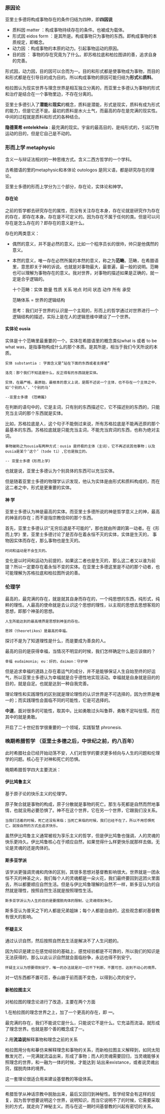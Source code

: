 ### 原因论

亚里士多德将构成事物存在的条件归结为四种，即**四因说**

- 质料因 matter ：构成事物持续存在的条件。也被成为载体。
- 形式因 eidos form ：是其所是。构成事物只为事物的东西。即构成事物的本质规定，即概念。
- 动力因 ：构成事物的本原的动力。引起事物运动的原因。
- 目的因 ： 事物的存在究竟为了什么。即苏格拉底和柏拉图讲的善，追求自身的完善。

形式因，动力因，目的因可以合而为一。目的和形式都是使事物成为事物，而目的和形式都是在引导目的成为目的。所以构成事物的原因可能归结为**形式**和**质料**。

柏拉图认为现实世界与理念世界是相互独立分离的，而亚里士多德认为事物的形式和治疗是结合在一个事物里边，不存在分离的。

亚里士多德引入了**潜能**和**现实**的概念，质料是潜能，形式是现实，质料有成为形式的能力，但是它还不是。最初的质料是水火土气，而最高的存在是完满的现实性。中间的过程就是质料和形式的各种结合。

**隐德莱希  entelekheia** : 最完满的现实。宇宙的最高目的，是纯形式的，引起万物运动的目的，但是它自己是不动的。



### 形而上学 metaphysic

含义一与辩证法相对的一种思维方式。含义二西方哲学的一个学科。

古希腊语的里的metaphysic和本体论 outologos 是同义语，都是研究存在的理论。

亚里士多德的形而上学分为三个部分，存在论，实体论和神学。

#### 存在论 

之前的哲学都去研究存在的属性，而没有关注存在本身，存在论就是研究作为存在的存在，即存在本身。存在是不可定义的。因为存在不属于任何的类。但是可以问存在是怎么存在的？即存在的意义是什么。

存在的两类意义：

- 偶然的意义，并不是必然的意义。比如一个程序员长的很帅，帅只是他偶然的意义。

- 本然的意义，唯一存在必然所属的本然的意义，称之为**范畴**。范畴，在希腊语里，意思即关于神的诉说。也就是对事物最大，最普遍，最一般的说明。范畴也可以理解为事物存在的意义。我对世界，对事物的描述如果是正确的，就一定是合乎逻辑的。

  十个范畴：实体 数量  性质  关系  地点  时间  状态  动作  所有  承受

  范畴体系 = 世界的逻辑结构

  思考：我们对于世界的认识是一个主观的，形而上的哲学通过对世界进行一个逻辑结构的描述，实际上是在人的逻辑思维中建设了一个世界。

#### 实体论 ousia

实体是十个范畴里最重要的一个。实体在希腊语里的概念类似what is 或者 to be what was，是指事物构成什么的那个本质。是其所是，相当于我们今天所说的本质。

```
实体 substantia : 字面含义是“站在下面的东西或者支撑者”
```

```
洛克：那个我们不知道是什么，反正得有的东西就是实体。
```

```
实体，在最严格，最原始，最根本的意义上说，是既不述说一个主体，也不存在一个主体之中，如‘个别的人’，‘个别的马’
																			--亚里士多德 《范畴篇》
```

在判断的语句中的，它是主词，只有别的东西描述它，它不描述别的东西的，只能充当主词的那个东西就是实体。

比如，苏格拉底是人，这个句子不能倒过来说，所有苏格拉底是不能再还原的那个最基本的东西。苏格拉底就是只能充当主词，不能充当宾词的东西，也称为绝对主词。

```
事物被称之为ousia有两种方式：ousia 是终极的主体（主词），它不再述说其他事物；以及ousia是某个‘这个’（tode ti）,它也是独立的。
																		 -- 亚里士多德《形而上学》
```



也就是说，亚里士多德认为个别具体的东西可以充当实体。

但是随着亚里士多德的物理学认识发现，他认为实体是由形式和质料构成的，而在这二者之中，形式是更重要的实体。



#### 神    学

亚里士多德认为神是最高的实体。而亚里士多德所说的神是哲学意义上的神，最高的神圣的存在；而不是指宗教信仰的那个东西。

首先，亚里士多德认识“无穷后退是不可能的”，那也就由所谓的第一动者。在《形而上学》里，亚里士多德讨论了是否存在着永恒不灭的实体，实体是生灭的， 事物因实体而存在，那么事物也是生灭的。

```
时间和运动是不会生灭的。
```

变化是以时间和运动为前提的，如果这二者也是生灭的，那么这二者又以谁为前提？所以一定要存在着永恒不变的实体。在亚里士多德这里是不动的那个动者，也可能理解为苏格拉底和柏拉图所说的善。



### 伦理学

最高的，最完满的存在，就是就其自身而存在的，一个纯思想的东西，纯形式，纯粹的理性。人最高的使命就是去认识这个思想的理性，以主观的思想去思想客观的思想，即那个神圣的思想。

```
人生所能达到的最高境界是思想到神圣的存在。
```

```
思辨（theoretikos）是最高的幸福。
```

探讨不是为了知道理性是什么，而是要成为善良的人。

最高的目的是获得幸福，当情况不明显的时候，我们怎样确定什么是应该做的？

```
幸福 eudaimonia; eu：好的，daimon：守护神
```

但是追求幸福的道路上存在着运气的成分，并不是能够保证人生自始至终的好运气，所以亚里士多德认为幸福就是合乎德性地实现活动。幸福就是自身就是目的的目的，就是自足。也就是达到一种自我完善。

理论理性和实践理性的区别就是理论理性的认识世界是不可选择的，因为世界是唯一的；而实践理性会面临不同的可能性，它是可选择的。

**中道**，面对很多的可能性，取其中。比如勇敢过头叫鲁莽，勇敢不足叫怯懦，而在其中的就是勇敢。

开启了二十世纪哲学很重要的一个领域，实践智慧 phronesis.



### 晚期希腊哲学 （亚里士多德之后，中世纪之前，约八百年）

此时希腊社会已经开始动荡不安，人们对哲学的要求更多倾向与人生的问题和伦理学的问题。核心在于对神和死亡的恐惧。

晚期希腊哲学四大主要流派：

#### 伊比鸠鲁主义

基于原子论的快乐主义的伦理学。

原子聚合就是事物的构成，原子分散就是事物的死亡。那生与死都是自然而然地事情，也就没用必要恐惧了。神不在这个世界，它在另一个世界，它跟我们没关系。

```
当我们活着的时候，死亡还没有来临；当死亡来临的时候，我们已经不在了。所以不用恐惧死亡。就按自然的方式去追求快乐。
```

虽然伊比鸠鲁主义通常被视为享乐主义的哲学，但是伊比鸠鲁也强调，人的灵魂的快乐更持久。伊比鸠鲁核心在于顺应自然，如果觉得什么样更快乐就那样去做。无论是灵魂的还是肉体的。

#### 斯多亚学派

该学派更强调灵魂和肉体的区别，其很多思想对基督教影响很大。世界就是一团永恒不灭的神圣之火，我们每个人的灵魂都是一朵火花，我们最终要回到这团火里面去，所以都要顺应自然生活。但是与伊比鸠鲁理解的自然不一样，斯多亚认为的自然就是理性，按照自然生活就是按照理性生活。

```
斯多亚学派认为人生的目的是要摆脱肉体的限制，让灵魂得到净化。
```

斯多亚认为普天之下的人都是兄弟姐妹；每个人都是自由的，这些观念都对基督教有很大的影响。

#### 怀疑主义

通过认识自然，然后按照自然去生活是解决不了人生问题的。

因为知识是建立在感觉经验的基础上，感觉经验都是不可靠的，所以我们的知识是无法获得的，那么以此认识自然就会面临纷争，永远也得不到安宁。

```
怀疑主义认为想要得到安宁，唯一的办法就是对一切不下判断，不置可否，达到不动心的境界。
```

对一切东西都不置可否，泰山崩于前而面不变色，以得到心灵的安宁。

#### 新柏拉图主义

对柏拉图的理念论进行了改造，主要在两个方面

1.在柏拉图的理念世界之上，加了一个更高的存在，即 **一**。

最完满的存在，我们不能说它是什么，只能说它不是什么。它充溢而流溢，就形成了理念世界。也就是那个善的概念成了一。

2.用**流溢说**解释事物和理念之前的关系

柏拉图用分有和摹仿来解释理念和事物的关系，而新柏拉图主义解释到，如同太阳散发光芒，一完满就流溢出来，形成了事物；而人的灵魂需要回归，当灵魂能够关照理念的世界，和一融为一体的时候，才能达到 站出来existance，或者说灵魂出窍，摆脱肉体的境界。

这一套理论很适合用来建设基督教的等级体系。



------

希腊哲学从神话宗教中脱胎出来，最后又回归到神秘性。哲学经常会有这样的反复，因为哲学想要说明这个世界，说明知识，而当它说明不了的时候，它需要采取别的方式，就走向了神秘主义。而与在这一期时间基督教的兴起有密切的关系。

